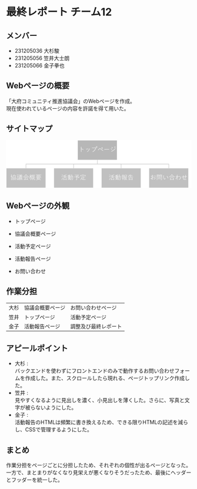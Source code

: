 # 最終レポート チーム12
## メンバー
- 231205036 大杉駿
- 231205056 笠井大士朗
- 231205066 金子拳也

## Webページの概要
「大府コミュニティ推進協議会」のWebページを作成。  
現在使われているページの内容を許諾を得て用いた。

## サイトマップ
![サイトマップ](sitemap.png)

## Webページの外観
- トップページ

- 協議会概要ページ

- 活動予定ページ

- 活動報告ページ

- お問い合わせ

## 作業分担
|      |                |                      | 
| ---- | -------------- | -------------------- | 
| 大杉 | 協議会概要ページ | お問い合わせページ　 | 
| 笠井 | トップページ   | 活動予定ページ       | 
| 金子 | 活動報告ページ | 調整及び最終レポート | 

## アピールポイント
- 大杉 :  
バックエンドを使わずにフロントエンドのみで動作するお問い合わせフォームを作成した。また、スクロールしたら現れる、ページトップリンク作成した。
- 笠井 :  
見やすくなるように見出しを濃く、小見出しを薄くした。さらに、写真と文字が被らないようにした。
- 金子 :  
活動報告のHTMLは頻繁に書き換えるため、できる限りHTMLの記述を減らし、CSSで管理するようにした。
## まとめ
作業分担をページごとに分担したため、それぞれの個性が出るページとなった。一方で、まとまりがなくなり見栄えが悪くなりそうだったため、最後にヘッダーとフッダーを統一した。
